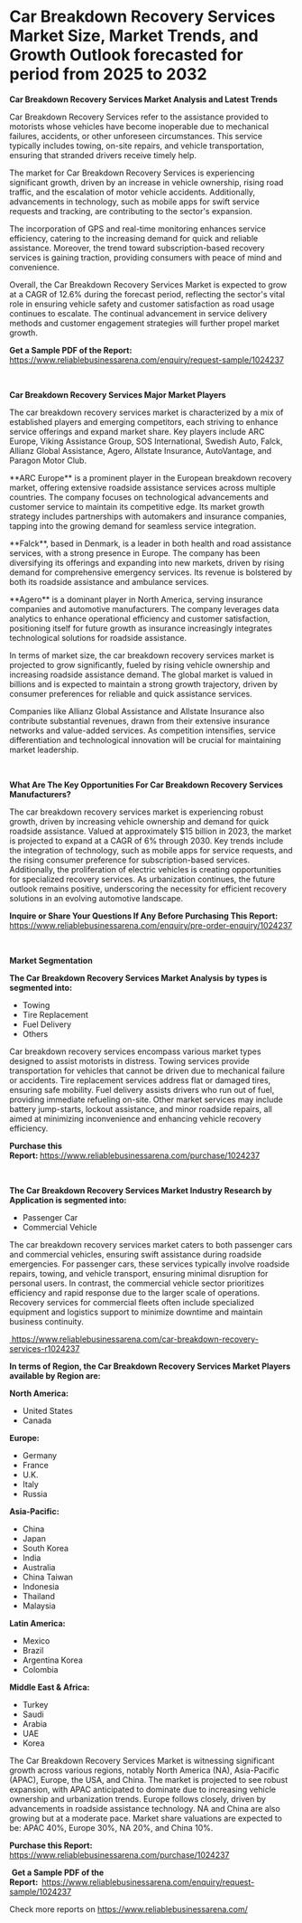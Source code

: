 <p><h1>Car Breakdown Recovery Services Market Size, Market Trends, and Growth Outlook forecasted for period from 2025 to 2032</h1></p><p><strong>Car Breakdown Recovery Services Market Analysis and Latest Trends</strong></p>
<p><p>Car Breakdown Recovery Services refer to the assistance provided to motorists whose vehicles have become inoperable due to mechanical failures, accidents, or other unforeseen circumstances. This service typically includes towing, on-site repairs, and vehicle transportation, ensuring that stranded drivers receive timely help. </p><p>The market for Car Breakdown Recovery Services is experiencing significant growth, driven by an increase in vehicle ownership, rising road traffic, and the escalation of motor vehicle accidents. Additionally, advancements in technology, such as mobile apps for swift service requests and tracking, are contributing to the sector's expansion.</p><p>The incorporation of GPS and real-time monitoring enhances service efficiency, catering to the increasing demand for quick and reliable assistance. Moreover, the trend toward subscription-based recovery services is gaining traction, providing consumers with peace of mind and convenience.</p><p>Overall, the Car Breakdown Recovery Services Market is expected to grow at a CAGR of 12.6% during the forecast period, reflecting the sector's vital role in ensuring vehicle safety and customer satisfaction as road usage continues to escalate. The continual advancement in service delivery methods and customer engagement strategies will further propel market growth.</p></p>
<p><strong>Get a Sample PDF of the Report:&nbsp;</strong> <a href="https://www.reliablebusinessarena.com/enquiry/request-sample/1024237?utm_campaign=2746&utm_medium=2&utm_source=Github&utm_content=ia&utm_term=06032025&utm_id=car-breakdown-recovery-services">https://www.reliablebusinessarena.com/enquiry/request-sample/1024237</a></p>
<p>&nbsp;</p>
<p><strong>Car Breakdown Recovery Services Major Market Players</strong></p>
<p><p>The car breakdown recovery services market is characterized by a mix of established players and emerging competitors, each striving to enhance service offerings and expand market share. Key players include ARC Europe, Viking Assistance Group, SOS International, Swedish Auto, Falck, Allianz Global Assistance, Agero, Allstate Insurance, AutoVantage, and Paragon Motor Club.</p><p>**ARC Europe** is a prominent player in the European breakdown recovery market, offering extensive roadside assistance services across multiple countries. The company focuses on technological advancements and customer service to maintain its competitive edge. Its market growth strategy includes partnerships with automakers and insurance companies, tapping into the growing demand for seamless service integration.</p><p>**Falck**, based in Denmark, is a leader in both health and road assistance services, with a strong presence in Europe. The company has been diversifying its offerings and expanding into new markets, driven by rising demand for comprehensive emergency services. Its revenue is bolstered by both its roadside assistance and ambulance services.</p><p>**Agero** is a dominant player in North America, serving insurance companies and automotive manufacturers. The company leverages data analytics to enhance operational efficiency and customer satisfaction, positioning itself for future growth as insurance increasingly integrates technological solutions for roadside assistance.</p><p>In terms of market size, the car breakdown recovery services market is projected to grow significantly, fueled by rising vehicle ownership and increasing roadside assistance demand. The global market is valued in billions and is expected to maintain a strong growth trajectory, driven by consumer preferences for reliable and quick assistance services.</p><p>Companies like Allianz Global Assistance and Allstate Insurance also contribute substantial revenues, drawn from their extensive insurance networks and value-added services. As competition intensifies, service differentiation and technological innovation will be crucial for maintaining market leadership.</p></p>
<p>&nbsp;</p>
<p><strong>What Are The Key Opportunities For Car Breakdown Recovery Services Manufacturers?</strong></p>
<p><p>The car breakdown recovery services market is experiencing robust growth, driven by increasing vehicle ownership and demand for quick roadside assistance. Valued at approximately $15 billion in 2023, the market is projected to expand at a CAGR of 6% through 2030. Key trends include the integration of technology, such as mobile apps for service requests, and the rising consumer preference for subscription-based services. Additionally, the proliferation of electric vehicles is creating opportunities for specialized recovery services. As urbanization continues, the future outlook remains positive, underscoring the necessity for efficient recovery solutions in an evolving automotive landscape.</p></p>
<p><strong>Inquire or Share Your Questions If Any Before Purchasing This Report:</strong> <a href="https://www.reliablebusinessarena.com/enquiry/pre-order-enquiry/1024237?utm_campaign=2746&utm_medium=2&utm_source=Github&utm_content=ia&utm_term=06032025&utm_id=car-breakdown-recovery-services">https://www.reliablebusinessarena.com/enquiry/pre-order-enquiry/1024237</a></p>
<p>&nbsp;</p>
<p><strong>Market Segmentation</strong></p>
<p><strong>The Car Breakdown Recovery Services Market Analysis by types is segmented into:</strong></p>
<p><ul><li>Towing</li><li>Tire Replacement</li><li>Fuel Delivery</li><li>Others</li></ul></p>
<p><p>Car breakdown recovery services encompass various market types designed to assist motorists in distress. Towing services provide transportation for vehicles that cannot be driven due to mechanical failure or accidents. Tire replacement services address flat or damaged tires, ensuring safe mobility. Fuel delivery assists drivers who run out of fuel, providing immediate refueling on-site. Other market services may include battery jump-starts, lockout assistance, and minor roadside repairs, all aimed at minimizing inconvenience and enhancing vehicle recovery efficiency.</p></p>
<p><strong>Purchase this Report:&nbsp;</strong><a href="https://www.reliablebusinessarena.com/purchase/1024237?utm_campaign=2746&utm_medium=2&utm_source=Github&utm_content=ia&utm_term=06032025&utm_id=car-breakdown-recovery-services">https://www.reliablebusinessarena.com/purchase/1024237</a></p>
<p>&nbsp;</p>
<p><strong>The Car Breakdown Recovery Services Market Industry Research by Application is segmented into:</strong></p>
<p><ul><li>Passenger Car</li><li>Commercial Vehicle</li></ul></p>
<p><p>The car breakdown recovery services market caters to both passenger cars and commercial vehicles, ensuring swift assistance during roadside emergencies. For passenger cars, these services typically involve roadside repairs, towing, and vehicle transport, ensuring minimal disruption for personal users. In contrast, the commercial vehicle sector prioritizes efficiency and rapid response due to the larger scale of operations. Recovery services for commercial fleets often include specialized equipment and logistics support to minimize downtime and maintain business continuity.</p></p>
<p><a href="https://www.reliablebusinessarena.com/car-breakdown-recovery-services-r1024237?utm_campaign=2746&utm_medium=2&utm_source=Github&utm_content=ia&utm_term=06032025&utm_id=car-breakdown-recovery-services">&nbsp;https://www.reliablebusinessarena.com/car-breakdown-recovery-services-r1024237</a></p>
<p><strong>In terms of Region, the Car Breakdown Recovery Services Market Players available by Region are:</strong></p>
<p>
    <p> <strong> North America: </strong>
        <ul>
            <li>United States</li>
            <li>Canada</li>
        </ul>
        </p> 
    <p> <strong> Europe: </strong>
        <ul>
            <li>Germany</li>
            <li>France</li>
            <li>U.K.</li>
            <li>Italy</li>
            <li>Russia</li>
        </ul>
        </p> 
    <p> <strong> Asia-Pacific: </strong>
        <ul>
            <li>China</li>
            <li>Japan</li>
            <li>South Korea</li>
            <li>India</li>
            <li>Australia</li>
            <li>China Taiwan</li>
            <li>Indonesia</li>
            <li>Thailand</li>
            <li>Malaysia</li>
        </ul>
        </p> 
    <p> <strong> Latin America: </strong>
        <ul>
            <li>Mexico</li>
            <li>Brazil</li>
            <li>Argentina Korea</li>
            <li>Colombia</li>
        </ul>
        </p> 
    <p> <strong> Middle East & Africa: </strong>
        <ul>
            <li>Turkey</li>
            <li>Saudi</li>
            <li>Arabia</li>
            <li>UAE</li>
            <li>Korea</li>
        </ul>
    </p>
    </p>
<p><p>The Car Breakdown Recovery Services Market is witnessing significant growth across various regions, notably North America (NA), Asia-Pacific (APAC), Europe, the USA, and China. The market is projected to see robust expansion, with APAC anticipated to dominate due to increasing vehicle ownership and urbanization trends. Europe follows closely, driven by advancements in roadside assistance technology. NA and China are also growing but at a moderate pace. Market share valuations are expected to be: APAC 40%, Europe 30%, NA 20%, and China 10%.</p></p>
<p><strong>Purchase this Report: </strong><a href="https://www.reliablebusinessarena.com/purchase/1024237?utm_campaign=2746&utm_medium=2&utm_source=Github&utm_content=ia&utm_term=06032025&utm_id=car-breakdown-recovery-services">https://www.reliablebusinessarena.com/purchase/1024237</a></p>
<p>&nbsp;<strong>Get a Sample PDF of the Report:&nbsp;&nbsp;</strong><a href="https://www.reliablebusinessarena.com/enquiry/request-sample/1024237?utm_campaign=2746&utm_medium=2&utm_source=Github&utm_content=ia&utm_term=06032025&utm_id=car-breakdown-recovery-services">https://www.reliablebusinessarena.com/enquiry/request-sample/1024237</a></p>
<p><strong></strong></p>
<p>Check more reports on <a href="https://www.reliablebusinessarena.com/?utm_campaign=2746&utm_medium=2&utm_source=Github&utm_content=ia&utm_term=06032025&utm_id=car-breakdown-recovery-services">https://www.reliablebusinessarena.com/</a></p>